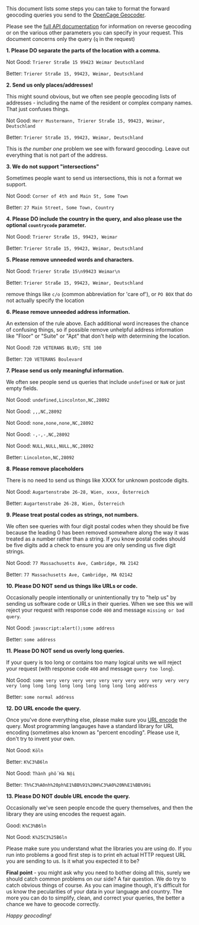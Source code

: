 This document lists some steps you can take to format the forward geocoding queries you send to the [OpenCage Geocoder](https://opencagedata.com).

Please see the [full API documentation](https://opencagedata.com/api) for information on reverse geocoding or on the various other parameters you can specify in your request. This document concerns only the query (`q` in the request)

**1. Please DO separate the parts of the location with a comma.**

Not Good: `Trierer Straße 15 99423 Weimar Deutschland`

Better: `Trierer Straße 15, 99423, Weimar, Deutschland`

**2. Send us only places/addresses!**

This might sound obvious, but we often see people geocoding lists of addresses - including the name of the resident or complex company names. That just confuses things.

Not Good: `Herr Mustermann, Trierer Straße 15, 99423, Weimar, Deutschland`

Better: `Trierer Straße 15, 99423, Weimar, Deutschland`

This is _the number one_ problem we see with forward geocoding. Leave out everything that is not part of the address.

**3. We do not support "intersections"**

Sometimes people want to send us intersections, this is not a format we support.

Not Good: `Corner of 4th and Main St, Some Town`

Better: `27 Main Street, Some Town, Country`

**4. Please DO include the country in the query, and also please use the optional `countrycode` parameter.**

Not Good: `Trierer Straße 15, 99423, Weimar`

Better: `Trierer Straße 15, 99423, Weimar, Deutschland`

**5. Please remove unneeded words and characters.**

Not Good: `Trierer Straße 15\n99423 Weimar\n`

Better: `Trierer Straße 15, 99423, Weimar, Deutschland`

remove things like `c/o` (common abbreviation for 'care of'), or `PO BOX` that do not actually specify the location

**6. Please remove unneeded address information.**

An extension of the rule above. Each additional word increases the chance of confusing things, so if possible remove unhelpful address information like "Floor" or "Suite" or "Apt" that don't help with determining the location.

Not Good: `720 VETERANS BLVD; STE 100`

Better: `720 VETERANS Boulevard`

**7. Please send us only meaningful information.**

We often see people send us queries that include `undefined` or `NaN` or just empty fields.

Not Good: `undefined,Lincolnton,NC,28092`

Not Good: `,,,NC,28092`

Not Good: `none,none,none,NC,28092`

Not Good: `-,-,-,NC,28092`

Not Good: `NULL,NULL,NULL,NC,28092`

Better: `Lincolnton,NC,28092`

**8. Please remove placeholders**

There is no need to send us things like XXXX for unknown postcode digits.

Not Good: `Augartenstrabe 26-28, Wien, xxxx, Österreich`

Better: `Augartenstrabe 26-28, Wien, Österreich`

**9. Please treat postal codes as strings, not numbers.**

We often see queries with four digit postal codes when they should be five because the leading 0 has been removed somewhere along the way it was treated as a number rather than a string. If you know postal codes should be five digits add a check to ensure you are only sending us five digit strings.

Not Good: `77 Massachusetts Ave, Cambridge, MA 2142`

Better: `77 Massachusetts Ave, Cambridge, MA 02142`

**10. Please DO NOT send us things like URLs or code.**

Occasionally people intentionally or unintentionally try to "help us" by sending us software code or URLs in their queries. When we see this we will reject your request with response code `400` and message `missing or bad query`.

Not Good: `javascript:alert();some address`

Better: `some address`

**11. Please DO NOT send us overly long queries.**

If your query is too long or contains too many logical units we will reject your request (with response code `400` and message `query too long`).

Not Good: `some very very very very very very very very very very very very long long long long long long long long long address`

Better: `some normal address`

**12. DO URL encode the query.**

Once you've done everything else, please make sure you [URL encode](https://en.wikipedia.org/wiki/Percent-encoding) the query.
Most programming langauges have a standard library for URL encoding (sometimes also known as "percent encoding". Please use it, don't try to invent your own.

Not Good: `Köln`

Better: `K%C3%B6ln`

Not Good: `Thành phố Hà Nội`

Better: `Th%C3%A0nh%20ph%E1%BB%91%20H%C3%A0%20N%E1%BB%99i`

**13. Please DO NOT double URL encode the query.**

Occasionally we've seen people encode the query themselves, and then the
library they are using encodes the request again.

Good: `K%C3%B6ln`

Not Good: `K%25C3%25B6ln`

Please make sure you understand what the libraries you are using do.
If you run into problems a good first step is to print eh actual HTTP request
URL you are sending to us. Is it what you expected it to be? 


**Final point** - you might ask why you need to bother doing all this, surely we should catch common problems on our side? A fair question. We do try to catch obvious things of course. As you can imagine though, it's difficult for us know the pecularities of your data in your language and country. The more you can do to simplify, clean, and correct your queries, the better a chance we have to geocode correctly.

_Happy geocoding!_
